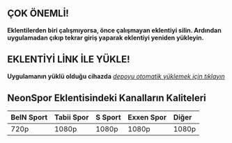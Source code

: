 ## ÇOK ÖNEMLİ!

**Eklentilerden biri çalışmıyorsa, önce çalışmayan eklentiyi silin. Ardından uygulamadan çıkıp tekrar giriş yaparak eklentiyi yeniden yükleyin.**

## EKLENTİYİ LİNK İLE YÜKLE!

**Uygulamanın yüklü olduğu cihazda** _[depoyu otomatik yüklemek için tıklayın](https://keyiflerolsun.me/http-protocol-redirector?r=cloudstreamrepo://raw.githubusercontent.com/sarapcanagii/Pitipitii/master/repo.json)_

## NeonSpor Eklentisindeki Kanalların Kaliteleri

| BeIN Sport | Tabii Spor| S Sport| Exxen Spor| Diğer|
| :-------- | :---------- | :---- | :-------- | :-------- 
| 720p | 1080p | 1080p | 1080p | 1080p |

